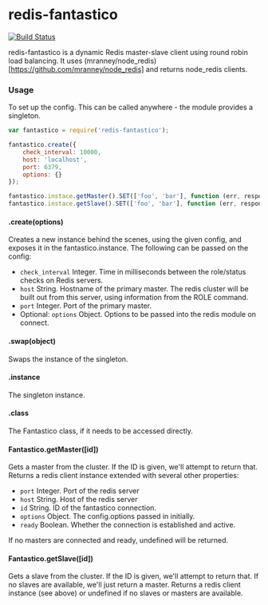 # redis-fantastico

[![Build Status](https://travis-ci.org/MCProHosting/redis-fantastico.svg)](https://travis-ci.org/MCProHosting/redis-fantastico)

redis-fantastico is a dynamic Redis master-slave client using round robin load balancing. It uses (mranney/node_redis)[https://github.com/mranney/node_redis] and returns node_redis clients.

### Usage

To set up the config. This can be called anywhere - the module provides a singleton.

```js
var fantastico = require('redis-fantastico');

fantastico.create({
    check_interval: 10000,
    host: 'localhost',
    port: 6379,
    options: {}
});

fantastico.instace.getMaster().SET(['foo', 'bar'], function (err, response) { /* ... */ });
fantastico.instace.getSlave().SET(['foo', 'bar'], function (err, response) { /* ... */ });

```

#### .create(options)

Creates a new instance behind the scenes, using the given config, and exposes it in the fantastico.instance. The following can be passed on the config:

 * `check_interval` Integer. Time in milliseconds between the role/status checks on Redis servers.
 * `host` String. Hostname of the primary master. The redis cluster will be built out from this server, using information from the ROLE command.
 * `port` Integer. Port of the primary master.
 * Optional: `options` Object. Options to be passed into the redis module on connect.

#### .swap(object)

Swaps the instance of the singleton.

#### .instance

The singleton instance.

#### .class

The Fantastico class, if it needs to be accessed directly.

#### Fantastico.getMaster([id])

Gets a master from the cluster. If the ID is given, we'll attempt to return that. Returns a redis client instance extended with several other properties:

 * `port` Integer. Port of the redis server
 * `host` String. Host of the redis server
 * `id` String. ID of the fantastico connection.
 * `options` Object. The config.options passed in initially.
 * `ready` Boolean. Whether the connection is established and active.

If no masters are connected and ready, undefined will be returned.

#### Fantastico.getSlave([id])

Gets a slave from the cluster. If the ID is given, we'll attempt to return that. If no slaves are available, we'll just return a master. Returns a redis client instance (see above) or undefined if no slaves or masters are available.